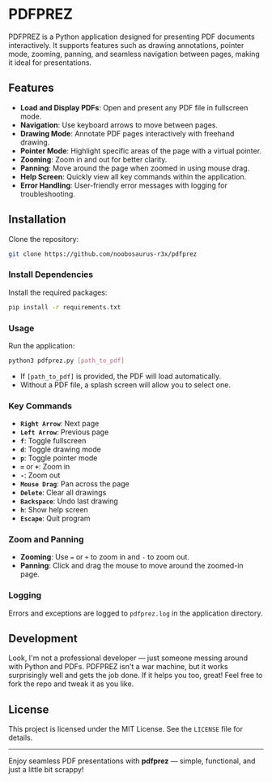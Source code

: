 # PDFPREZ

PDFPREZ is a Python application designed for presenting PDF documents interactively. It supports features such as drawing annotations, pointer mode, zooming, panning, and seamless navigation between pages, making it ideal for presentations.

## Features

- **Load and Display PDFs**: Open and present any PDF file in fullscreen mode.
- **Navigation**: Use keyboard arrows to move between pages.
- **Drawing Mode**: Annotate PDF pages interactively with freehand drawing.
- **Pointer Mode**: Highlight specific areas of the page with a virtual pointer.
- **Zooming**: Zoom in and out for better clarity.
- **Panning**: Move around the page when zoomed in using mouse drag.
- **Help Screen**: Quickly view all key commands within the application.
- **Error Handling**: User-friendly error messages with logging for troubleshooting.

## Installation

Clone the repository:

```bash
git clone https://github.com/noobosaurus-r3x/pdfprez
```

### Install Dependencies

Install the required packages:

```bash
pip install -r requirements.txt
```

### Usage

Run the application:

```bash
python3 pdfprez.py [path_to_pdf]
```

- If `[path_to_pdf]` is provided, the PDF will load automatically.
- Without a PDF file, a splash screen will allow you to select one.

### Key Commands

- **`Right Arrow`**: Next page
- **`Left Arrow`**: Previous page
- **`f`**: Toggle fullscreen
- **`d`**: Toggle drawing mode
- **`p`**: Toggle pointer mode
- **`=`** or **`+`**: Zoom in
- **`-`**: Zoom out
- **`Mouse Drag`**: Pan across the page
- **`Delete`**: Clear all drawings
- **`Backspace`**: Undo last drawing
- **`h`**: Show help screen
- **`Escape`**: Quit program

### Zoom and Panning

- **Zooming**: Use `=` or `+` to zoom in and `-` to zoom out.
- **Panning**: Click and drag the mouse to move around the zoomed-in page.

### Logging

Errors and exceptions are logged to `pdfprez.log` in the application directory.

## Development

Look, I'm not a professional developer — just someone messing around with Python and PDFs. PDFPREZ isn't a war machine, but it works surprisingly well and gets the job done. If it helps you too, great! Feel free to fork the repo and tweak it as you like.

## License

This project is licensed under the MIT License. See the `LICENSE` file for details.

---

Enjoy seamless PDF presentations with **pdfprez** — simple, functional, and just a little bit scrappy!

